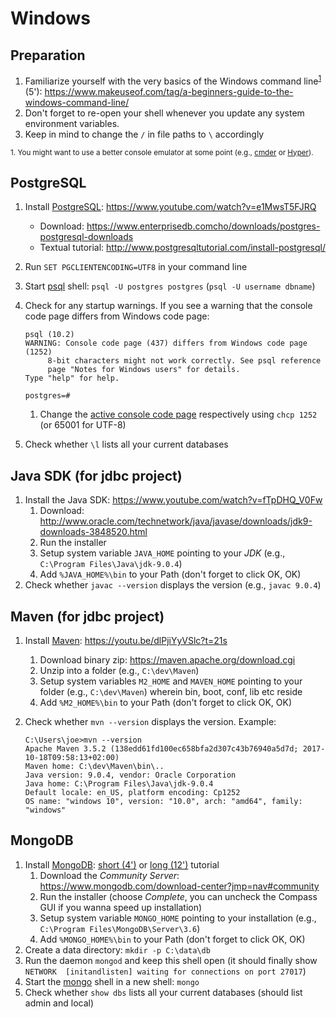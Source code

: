 # Windows

## Preparation

1. Familiarize yourself with the very basics of the Windows command line<sup>[1](#cmd)</sup> (5'): https://www.makeuseof.com/tag/a-beginners-guide-to-the-windows-command-line/
2. Don't forget to re-open your shell whenever you update any system environment variables.
3. Keep in mind to change the `/` in file paths to `\` accordingly

<sup><a name="cmd">1.</a> You might want to use a better console emulator at some point (e.g., [cmder](http://cmder.net/) or [Hyper](https://hyper.is/)).</sup>

## PostgreSQL

1. Install [PostgreSQL](https://www.postgresql.org/): https://www.youtube.com/watch?v=e1MwsT5FJRQ
    * Download: https://www.enterprisedb.comcho/downloads/postgres-postgresql-downloads
    * Textual tutorial: http://www.postgresqltutorial.com/install-postgresql/
2. Run `SET PGCLIENTENCODING=UTF8` in your command line
3. Start [psql](https://www.postgresql.org/docs/current/static/app-psql.html) shell: `psql -U postgres postgres` (`psql -U username dbname`)
4. Check for any startup warnings. If you see a warning that the console code page differs from Windows code page:

    ```
    psql (10.2)
    WARNING: Console code page (437) differs from Windows code page (1252)
         8-bit characters might not work correctly. See psql reference
         page "Notes for Windows users" for details.
    Type "help" for help.

    postgres=#
    ```
   1. Change the [active console code page](https://ss64.com/nt/chcp.html) respectively using `chcp 1252` (or 65001 for UTF-8)

5. Check whether `\l` lists all your current databases

## Java SDK (for jdbc project)

1. Install the Java SDK: https://www.youtube.com/watch?v=fTpDHQ_V0Fw
    1. Download: http://www.oracle.com/technetwork/java/javase/downloads/jdk9-downloads-3848520.html
    2. Run the installer
    3. Setup system variable `JAVA_HOME` pointing to your *JDK* (e.g., `C:\Program Files\Java\jdk-9.0.4`)
    4. Add `%JAVA_HOME%\bin` to your Path (don't forget to click OK, OK)
2. Check whether `javac --version` displays the version (e.g., `javac 9.0.4`)

## Maven (for jdbc project)

1. Install [Maven](https://maven.apache.org/index.html): https://youtu.be/dlPjiYyVSlc?t=21s
    1. Download binary zip: https://maven.apache.org/download.cgi
    2. Unzip into a folder (e.g., `C:\dev\Maven`)
    3. Setup system variables `M2_HOME` and `MAVEN_HOME` pointing to your folder (e.g., `C:\dev\Maven`) wherein bin, boot, conf, lib etc reside
    4. Add `%M2_HOME%\bin` to your Path (don't forget to click OK, OK)
2. Check whether `mvn --version` displays the version. Example:

    ```
    C:\Users\joe>mvn --version
    Apache Maven 3.5.2 (138edd61fd100ec658bfa2d307c43b76940a5d7d; 2017-10-18T09:58:13+02:00)
    Maven home: C:\dev\Maven\bin\..
    Java version: 9.0.4, vendor: Oracle Corporation
    Java home: C:\Program Files\Java\jdk-9.0.4
    Default locale: en_US, platform encoding: Cp1252
    OS name: "windows 10", version: "10.0", arch: "amd64", family: "windows"
    ```

## MongoDB

1. Install [MongoDB](https://www.mongodb.com/): [short (4')](https://www.youtube.com/watch?v=_RQ4lET5ejw) or [long (12')](https://www.coursera.org/learn/introduction-mongodb/lecture/Hadhu/installing-mongodb-on-windows) tutorial
    1. Download the *Community Server*: https://www.mongodb.com/download-center?jmp=nav#community
    2. Run the installer (choose *Complete*, you can uncheck the Compass GUI if you wanna speed up installation)
    3. Setup system variable `MONGO_HOME` pointing to your installation (e.g., `C:\Program Files\MongoDB\Server\3.6`)
    4. Add `%MONGO_HOME%\bin` to your Path (don't forget to click OK, OK)
2. Create a data directory: `mkdir -p C:\data\db`
3. Run the daemon `mongod` and keep this shell open (it should finally show `NETWORK  [initandlisten] waiting for connections on port 27017`)
4. Start the [mongo](https://docs.mongodb.com/manual/mongo/) shell in a new shell: `mongo`
5. Check whether `show dbs` lists all your current databases (should list admin and local)
